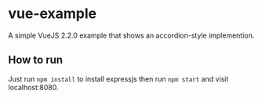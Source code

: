 # vue-example
A simple VueJS 2.2.0 example that shows an accordion-style implemention.

## How to run
Just run `npm install` to install expressjs then run `npm start` and visit localhost:8080.
